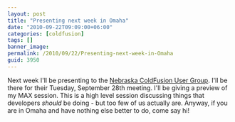 ```yaml
---
layout: post
title: "Presenting next week in Omaha"
date: "2010-09-22T09:09:00+06:00"
categories: [coldfusion]
tags: []
banner_image: 
permalink: /2010/09/22/Presenting-next-week-in-Omaha
guid: 3950
---
```


Next week I'll be presenting to the <a href="http://necfug.com/">Nebraska ColdFusion User Group</a>. I'll be there for their Tuesday, September 28th meeting. I'll be giving a preview of my MAX session. This is a high level session discussing things that developers <i>should</i> be doing - but too few of us actually are. Anyway, if you are in Omaha and have nothing else better to do, come say hi!